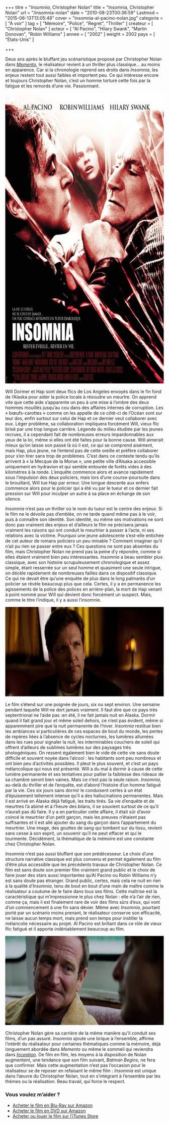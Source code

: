 +++
titre = "<em>Insomnia</em>, Christopher Nolan"
title = "Insomnia, Christopher Nolan"
url = "/insomnia-nolan"
date = "2010-08-23T00:36:59"
Lastmod = "2015-06-13T13:05:48"
cover = "insomnia-al-pacino-nolan.jpg"
categorie = [ "À voir" ]
tag = [ "Mémoire", "Police", "Regret", "Thriller" ]
createur = [ "Christopher Nolan" ]
acteur = [ "Al Pacino", "Hilary Swank", "Martin Donovan", "Robin Williams" ]
annee = [ "2002" ]
weight = 2002
pays = [ "États-Unis" ]

+++

<p>Deux ans après le bluffant jeu scénaristique proposé par Christopher Nolan dans <em><a href="http://voiretmanger.fr/2010/08/10/memento-nolan/">Memento</a></em>, le réalisateur revient à un thriller plus classique… au moins en apparence. Car si la chronologie reprend ses droits dans <em>Insomnia</em>, les enjeux restent tout aussi faibles et importent peu. Ce qui intéresse encore et toujours Christopher Nolan, c&rsquo;est un homme torturé cette fois par la fatigue et les remords d&rsquo;une vie. Passionnant.</p>
<img class="aligncenter" src="insomnia-2002.jpg" alt="insomnia-2002.jpg" width="690" height="920" border="0" />
<p>Will Dormer et Hap sont deux flics de Los Angeles envoyés dans le fin fond de l&rsquo;Alaska pour aider la police locale à résoudre un meurtre. On apprend vite que cette aide s&rsquo;apparente un peu à une mise à l&rsquo;ombre des deux hommes mouillés jusqu&rsquo;au cou dans des affaires internes de corruption. Les &laquo;&nbsp;bœufs-carottes&nbsp;&raquo; comme on les appelle de ce côté-ci de l&rsquo;Océan sont sur leur dos, enfin surtout sur celui de Hap et ce dernier veut collaborer avec eux. Léger problème, sa collaboration impliquera forcément Will, vieux flic brisé par une trop longue carrière. Légende du milieu étudiée par les jeunes recrues, il a cependant fait de nombreuses erreurs impardonnables aux yeux de la loi, même si elles ont été faites pour la bonne cause. Will aimerait mieux qu&rsquo;on laisse son passé là où il est, ce qui se comprend aisément, mais Hap, plus jeune, ne l&rsquo;entend pas de cette oreille et préfère collaborer pour s&rsquo;en tirer sans trop de problèmes. C&rsquo;est dans ce contexte tendu qu&rsquo;ils arrivent à &laquo;&nbsp;la Mecque de la Morue&nbsp;&raquo;, une petite ville d&rsquo;Alsaka accessible uniquement en hydravion et qui semble entourée de forêts vides à des kilomètres à la ronde. L&rsquo;enquête commence alors et avance rapidement sous l&rsquo;impulsion des deux policiers, mais lors d&rsquo;une course-poursuite dans le brouillard, Will tue Hap par erreur. Une longue descente aux enfers commence alors pour le policier qui a été vu par le tueur et ce dernier fait pression sur Will pour inculper un autre à sa place en échange de son silence.</p>
<p><em>Insomnia</em> n&rsquo;est pas un thriller où le nom du tueur est le centre des enjeux. Si le film ne le dévoile pas d&rsquo;emblée, on ne tarde quand même pas à le voir, puis à connaître son identité. Son identité, ou même ses motivations ne sont donc pas vraiment des enjeux et d&rsquo;ailleurs le film ne précisera jamais vraiment les raisons qui ont conduit le meurtrier à passer à l&rsquo;acte, ni ses relations avec la victime. Pourquoi une jeune adolescente s&rsquo;est-elle entichée de cet auteur de romans policiers un peu minable ? Comment imaginer qu&rsquo;il n&rsquo;ait pu rien se passer entre eux ? Ces questions ne sont pas absentes du film, mais Christopher Nolan ne prend pas la peine d&rsquo;y répondre, comme si elles étaient vraiment bien peu intéressantes. <em>Insomnia</em> a beau sembler plus classique, avec son histoire scrupuleusement chronologique et assez simple, étant resserrée sur un seul homme et quasiment une seule intrigue, on décèle rapidement de nombreuses failles dans ce dispositif classique. Ce qui ne devait être qu&rsquo;une enquête de plus dans le long palmarès d&rsquo;un policier se révèle beaucoup plus que cela. Certes, il y a en permanence les agissements de la police des polices en arrière-plan, la mort de Hap venant à point nommé pour Will qui devient donc forcément un suspect. Mais, comme le titre l&rsquo;indique, il y a aussi l&rsquo;insomnie.</p>
<img class="aligncenter" src="insomnia-nolan.jpg" alt="insomnia-nolan.jpg" width="690" height="283" border="0" />
<p>Le film s&rsquo;étend sur une poignée de jours, six ou sept environ. Une semaine pendant laquelle Will ne dort jamais vraiment. Il faut dire que ce pays très septentrional ne l&rsquo;aide pas :en été, il ne fait jamais nuit en Alaska. Dormir quand il fait grand jour et même soleil dehors, ce n&rsquo;est pas évident, même si apparemment pire que la nuit permanente de l&rsquo;hiver. <em>Insomnia</em> restitue bien les ambiances si particulières de ces espaces de bout du monde, les pertes de repères liées à l&rsquo;absence de cycles nocturnes, les lumières allumées dans les rues pour signaler la nuit, les interminables couchers de soleil qui offrent d&rsquo;ailleurs de sublimes lumières sur des paysages très photogéniques. On ressent également bien le vide de cette vie sans doute difficile et souvent noyée dans l&rsquo;alcool : les habitants sont peu nombreux et ont bien peu d&rsquo;activités possibles. Il pleut le plus souvent, et c&rsquo;est un pays mélancolique qui nous est présenté. Will a du mal à dormir à cause de cette lumière permanente et ses tentatives pour pallier la faiblesse des rideaux de sa chambre seront bien vaines. Mais ce n&rsquo;est pas la seule raison. <em>Insomnia</em>, au-delà du thriller et de l&rsquo;enquête, est d&rsquo;abord l&rsquo;histoire d&rsquo;un homme fatigué par la vie. Ces six jours sans dormir le conduisent certes à un état d&rsquo;épuisement tellement intense qu&rsquo;il a des hallucinations permanentes. Mais il est arrivé en Alaska déjà fatigué, les traits tirés. Sa vie d&rsquo;enquête et de meurtres l&rsquo;a abimé et à l&rsquo;heure des bilans, il se souvient surtout de ce qu&rsquo;il n&rsquo;aurait pas dû faire. Il y a en particulier cette affaire, il était sûr d&rsquo;avoir coincé le meurtrier d&rsquo;un petit garçon, mais les preuves n&rsquo;étaient pas suffisantes et il est allé ajouter du sang du garçon dans l&rsquo;appartement du meurtrier. Une image, des gouttes de sang qui tombent sur du tissu, revient sans cesse à son esprit, un souvenir qu&rsquo;il ne peut effacer et qui le tourmente. Décidément, la thématique de la mémoire est une constante chez Christopher Nolan.</p>
<p><em>Insomnia</em> n&rsquo;est pas aussi bluffant que son prédécesseur. Le choix d&rsquo;une structure narrative classique est plus convenu et permet également au film d&rsquo;être plus accessible que les précédents travaux de Christopher Nolan. Ce film est sans doute son premier film vraiment grand public et le choix de faire jouer des stars aussi importantes qu&rsquo;Al Pacino ou Robin Williams n&rsquo;y est sans doute pas étranger. Grand public, certes, mais cela ne nuit en rien à la qualité d&rsquo;<em>Insomnia</em>, tenu de bout en bout d&rsquo;une main de maître comme le réalisateur a coutume de le faire dans tous ses films. Cette maîtrise est la caractéristique qui m&rsquo;impressionne le plus chez Nolan : elle n&rsquo;a l&rsquo;air de rien, comme ça, mais il est finalement rare de voir des films sûrs d&rsquo;eux, qui vont d&rsquo;un commencement à une fin sans dévier. Même avec <em>Insomnia</em>, pourtant porté par un scénario moins prenant, le réalisateur conserve son efficacité, ne laisse aucun temps mort, mais prend son temps pour instiller la mélancolie nécessaire au projet. Al Pacino est brillant dans ce rôle de vieux flic fatigué et il apporte indéniablement beaucoup au film.</p>
<img class="aligncenter" src="insomnia-christopher-nolan1.jpg" alt="insomnia-christopher-nolan.jpg" width="690" height="282" border="0" />
<p>Christopher Nolan gère sa carrière de la même manière qu&rsquo;il conduit ses films, d&rsquo;un pas assuré. <em>Insomnia</em> ajoute une brique à l&rsquo;ensemble, affirme l&rsquo;intérêt du réalisateur pour certaines thématiques comme la mémoire, déjà longuement abordée dans <em>Memento</em> ou même le sommeil qui reviendra dans <em><a href="http://voiretmanger.fr/2010/07/17/inception-nolan/">Inception</a></em>. De film en film, les moyens à la disposition de Nolan augmentent, une tendance que son film suivant, <em>Batman Begins</em>, ne fera que confirmer. Mais cette augmentation n&rsquo;est pas l&rsquo;occasion pour le réalisateur se de reposer en refaisant le même film : <em>Insomnia</em> est unique dans l&rsquo;œuvre du Christopher Nolan, tout en s&rsquo;intégrant à l&rsquo;ensemble par les thèmes ou la réalisation. Beau travail, qui force le respect.</p>
<div class="amazon">
<h3>Vous voulez m&rsquo;aider ?</h3>
<ul>
<li><a href="http://www.amazon.fr/gp/product/B003Z421EG/ref=as_li_ss_tl?ie=UTF8&#038;tag=leblogdenic07-21&#038;linkCode=as2&#038;camp=1642&#038;creative=19458&#038;creativeASIN=B003Z421EG">Acheter le film en Blu-Ray sur Amazon</a></li>
<li><a href="http://www.amazon.fr/gp/product/B00007K6JV/ref=as_li_ss_tl?ie=UTF8&#038;tag=leblogdenic07-21&#038;linkCode=as2&#038;camp=1642&#038;creative=19458&#038;creativeASIN=B00007K6JV">Acheter le film en DVD sur Amazon</a></li>
<li><a href="http://itunes.apple.com/fr/movie/insomnia/id380832621">Acheter ou louer le film sur l&rsquo;iTunes Store</a></li>
</ul>
</div>

